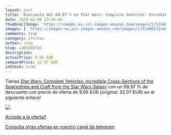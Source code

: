 ```yaml
---
layout: post
title: 'Descuento del 68.97 % en Star Wars: Complete Vehicles: Incredible'
date: 2020-02-06 23:30:46
thumbnailImage: 'https://images-eu.ssl-images-amazon.com/images/I/51nW83JIneL._SL200_.jpg'
images: [ 'https://images-eu.ssl-images-amazon.com/images/I/51nW83JIneL._SL200_.jpg' ]
comments: true
category: ofertas
author: ring
slug: 1465408746
description:
actualPrice: 9.95 EUR
comparePrice: 32.07 EUR
inStock: true
---
```


Tienes [Star Wars: Complete Vehicles: Incredible Cross-Sections of the Spaceships and Craft from the Star Wars Galaxy](https://www.amazon.com/dp/1465408746/?tag=redken08-20) con un 68.97 % de descuento con precio de oferta de 9.95 EUR (original: 32.07 EUR) en el siguiente enlace!

[![](https://images-eu.ssl-images-amazon.com/images/I/51nW83JIneL._SL200_.jpg)](https://www.amazon.com/dp/1465408746/?tag=redken08-20)

[Accede a la oferta!!](https://www.amazon.com/dp/1465408746/?tag=redken08-20)

[Consulta otras ofertas en nuestro canal de telegram](https://t.me/s/ofertas25)
